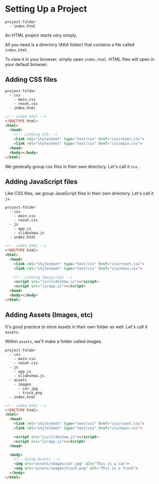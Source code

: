 # Setting Up a Project

```
project-folder
  - index.html
```

An HTML project starts very simply.

All you need is a directory (AKA folder) that contains a file called `index.html`.

To view it in your browser, simply open `index.html`. HTML files will open in your default browser.

## Adding CSS files

```
project-folder
  - css
    - main.css
    - reset.css
  - index.html
```

```html
<!-- index.html -->
<!DOCTYPE html>
<html>
  <head>
    <!-- Linking CSS -->
    <link rel="stylesheet" type="text/css" href="css/reset.css">
    <link rel="stylesheet" type="text/css" href="css/main.css">
  <head>
  <body></body>
</html>
```

We generally group css files in their own directory. Let's call it `css`.

## Adding JavaScript files

Like CSS files, we group JavaScript files in their own directory. Let's call it `js`.

```
project-folder
  - css
    - main.css
    - reset.css
  - js
    - app.js
    - slideshow.js
  - index.html
```

```html
<!-- index.html -->
<!DOCTYPE html>
<html>
  <head>
    <link rel="stylesheet" type="text/css" href="css/reset.css">
    <link rel="stylesheet" type="text/css" href="css/main.css">

    <!-- Linking Javascript -->
    <script src="js/slideshow.js"></script>
    <script src="js/app.js"></script>
  <head>
  <body></body>
</html>
```

## Adding Assets (Images, etc)

It's good practice to store assets in their own folder as well.
Let's call it `assets`.

Within `assets`, we'll make a folder called images.

```
project-folder
  - css
    - main.css
    - reset.css
  - js
    - app.js
    - slideshow.js
  - assets
    - images
      - car.jpg
      - truck.png
  - index.html
```

```html
<!-- index.html -->
<!DOCTYPE html>
<html>
  <head>
    <link rel="stylesheet" type="text/css" href="css/reset.css">
    <link rel="stylesheet" type="text/css" href="css/main.css">

    <script src="js/slideshow.js"></script>
    <script src="js/app.js"></script>
  <head>

  <body>
    <!-- Using Assets -->
    <img src="assets/images/car.jpg" alt="This is a car">
    <img src="assets/images/truck.png" alt="This is a truck">
  </body>
</html>
```
